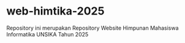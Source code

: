 # web-himtika-2025
Repository ini merupakan Repository Website Himpunan Mahasiswa Informatika UNSIKA Tahun 2025
